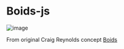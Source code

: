 # Boids-js

![image](https://user-images.githubusercontent.com/47593350/150712889-e5bed5f4-b002-4168-aa7a-58cef3e22a16.png)

From original Craig Reynolds concept [Boids](https://en.wikipedia.org/wiki/Boids)
